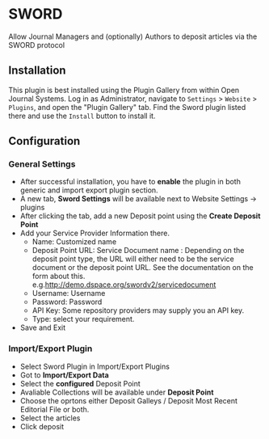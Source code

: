 # SWORD

Allow Journal Managers and (optionally) Authors to deposit articles via the SWORD protocol

## Installation

This plugin is best installed using the Plugin Gallery from within Open Journal Systems.
Log in as Administrator, navigate to `Settings` > `Website` > `Plugins`, and open the "Plugin Gallery"
tab. Find the Sword plugin listed there and use the `Install` button to install it.

## Configuration

### General Settings
- After successful installation, you  have to **enable** the plugin in both generic and import export plugin section.
- A new tab, **Sword Settings** will be available next to Website Settings -> plugins
- After clicking the tab, add a new Deposit point using the **Create Deposit Point**
- Add your Service Provider Information there. 
  -   Name: Customized name
  -   Deposit Point URL: Service Document name :  Depending on the deposit point type, the URL will either need to be the service document or the deposit point URL. See the documentation on the form about this.  e.g.http://demo.dspace.org/swordv2/servicedocument
  -   Username: Username
  -   Password: Password
  -   API Key: Some repository providers may supply you an API key.
  -   Type: select your requirement.
-   Save and Exit
  
 ### Import/Export Plugin
 - Select Sword Plugin in Import/Export Plugins
 - Got to **Import/Export Data**
 - Select the **configured**  Deposit Point
 - Avaliable Collections will be available under **Deposit Point**
 - Choose the oprtons either  Deposit Galleys / Deposit Most Recent Editorial File or both.
 - Select the articles
 - Click deposit

  
